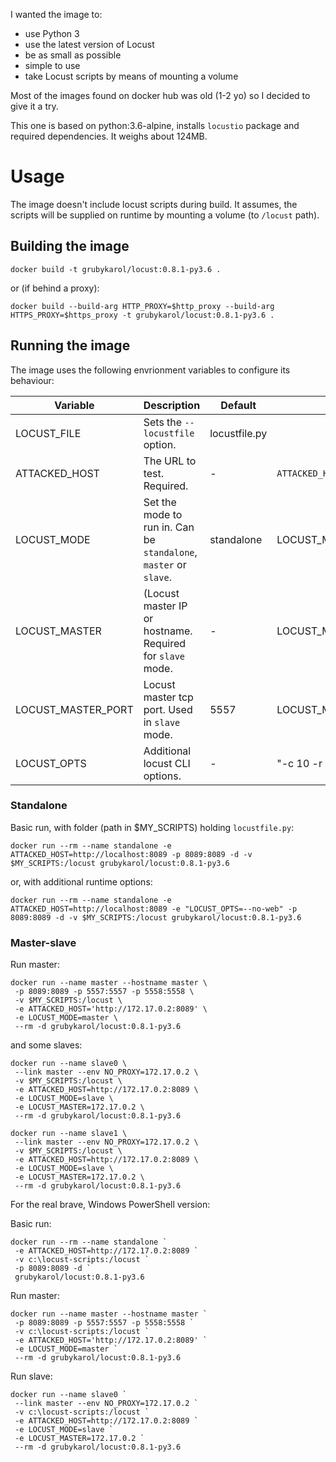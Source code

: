 I wanted the image to:
* use Python 3
* use the latest version of Locust
* be as small as possible
* simple to use
* take Locust scripts by means of mounting a volume

Most of the images found on docker hub was old (1-2 yo) so I decided to give it a try.

This one is based on python:3.6-alpine, installs `locustio` package and required dependencies. 
It weighs about 124MB.
 
# Usage 
The image doesn't include locust scripts during build. It assumes, the scripts will be supplied on runtime by mounting a volume (to `/locust` path).

## Building the image
```
docker build -t grubykarol/locust:0.8.1-py3.6 .
```
or (if behind a proxy):
```
docker build --build-arg HTTP_PROXY=$http_proxy --build-arg HTTPS_PROXY=$https_proxy -t grubykarol/locust:0.8.1-py3.6 . 
```

## Running the image
The image uses the following envrionment variables to configure its behaviour: 


| Variable | Description | Default | Example |
|----------|-------------|---------|---------|
|LOCUST_FILE   | Sets the `--locustfile` option. | locustfile.py | |
|ATTACKED_HOST | The URL to test. Required. | - | `ATTACKED_HOST=http://example.com/` |
|LOCUST_MODE   | Set the mode to run in. Can be `standalone`, `master` or `slave`. | standalone | LOCUST_MODE=master|
|LOCUST_MASTER | (Locust master IP or hostname. Required for `slave` mode.| - | LOCUST_MASTER=127.0.0.1|
|LOCUST_MASTER_PORT | Locust master tcp port. Used in `slave` mode. | 5557 | LOCUST_MASTER_PORT=6666|
|LOCUST_OPTS| Additional locust CLI options. | - | "-c 10 -r 10"|


### Standalone

Basic run, with folder (path in $MY_SCRIPTS) holding `locustfile.py`:
```
docker run --rm --name standalone -e ATTACKED_HOST=http://localhost:8089 -p 8089:8089 -d -v $MY_SCRIPTS:/locust grubykarol/locust:0.8.1-py3.6
```
or, with additional runtime options:
```
docker run --rm --name standalone -e ATTACKED_HOST=http://localhost:8089 -e "LOCUST_OPTS=--no-web" -p 8089:8089 -d -v $MY_SCRIPTS:/locust grubykarol/locust:0.8.1-py3.6
```

### Master-slave

Run master:
```
docker run --name master --hostname master \
 -p 8089:8089 -p 5557:5557 -p 5558:5558 \
 -v $MY_SCRIPTS:/locust \
 -e ATTACKED_HOST='http://172.17.0.2:8089' \
 -e LOCUST_MODE=master \
 --rm -d grubykarol/locust:0.8.1-py3.6
```

and some slaves:

```
docker run --name slave0 \
 --link master --env NO_PROXY=172.17.0.2 \
 -v $MY_SCRIPTS:/locust \
 -e ATTACKED_HOST=http://172.17.0.2:8089 \
 -e LOCUST_MODE=slave \
 -e LOCUST_MASTER=172.17.0.2 \
 --rm -d grubykarol/locust:0.8.1-py3.6 

docker run --name slave1 \
 --link master --env NO_PROXY=172.17.0.2 \
 -v $MY_SCRIPTS:/locust \
 -e ATTACKED_HOST=http://172.17.0.2:8089 \
 -e LOCUST_MODE=slave \
 -e LOCUST_MASTER=172.17.0.2 \
 --rm -d grubykarol/locust:0.8.1-py3.6 
```


For the real brave, Windows PowerShell version:

Basic run:
```
docker run --rm --name standalone `
 -e ATTACKED_HOST=http://172.17.0.2:8089 `
 -v c:\locust-scripts:/locust `
 -p 8089:8089 -d `
 grubykarol/locust:0.8.1-py3.6
```

Run master:
```
docker run --name master --hostname master `
 -p 8089:8089 -p 5557:5557 -p 5558:5558 `
 -v c:\locust-scripts:/locust `
 -e ATTACKED_HOST='http://172.17.0.2:8089' `
 -e LOCUST_MODE=master `
 --rm -d grubykarol/locust:0.8.1-py3.6
```

Run slave:
```
docker run --name slave0 `
 --link master --env NO_PROXY=172.17.0.2 `
 -v c:\locust-scripts:/locust `
 -e ATTACKED_HOST=http://172.17.0.2:8089 `
 -e LOCUST_MODE=slave `
 -e LOCUST_MASTER=172.17.0.2 `
 --rm -d grubykarol/locust:0.8.1-py3.6 
```
